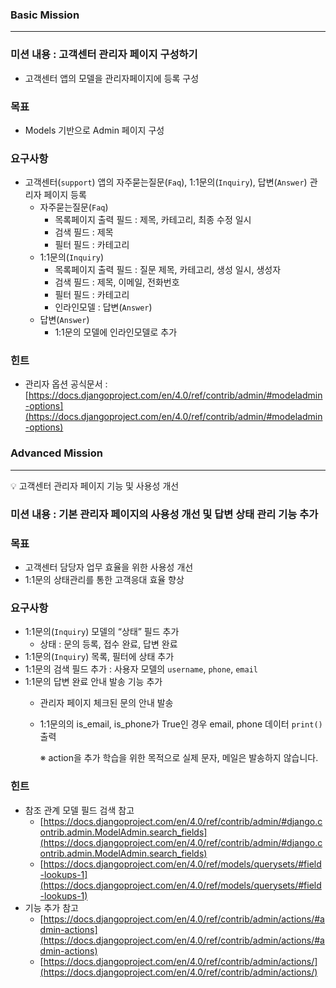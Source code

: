 ### Basic Mission

---

### 미션 내용 : 고객센터 관리자 페이지 구성하기

- 고객센터 앱의 모델을 관리자페이지에 등록 구성

### 목표

- Models 기반으로 Admin 페이지 구성

### 요구사항

- 고객센터(`support`) 앱의 자주묻는질문(`Faq`), 1:1문의(`Inquiry`), 답변(`Answer`) 관리자 페이지 등록
    - 자주묻는질문(`Faq`)
        - 목록페이지 출력 필드 : 제목, 카테고리, 최종 수정 일시
        - 검색 필드 : 제목
        - 필터 필드 : 카테고리
    - 1:1문의(`Inquiry`)
        - 목록페이지 출력 필드 : 질문 제목, 카테고리, 생성 일시, 생성자
        - 검색 필드 : 제목, 이메일, 전화번호
        - 필터 필드 : 카테고리
        - 인라인모델 : 답변(`Answer`)
    - 답변(`Answer`)
        - 1:1문의 모델에 인라인모델로 추가

### 힌트

- 관리자 옵션 공식문서 : [https://docs.djangoproject.com/en/4.0/ref/contrib/admin/#modeladmin-options](https://docs.djangoproject.com/en/4.0/ref/contrib/admin/#modeladmin-options)

### Advanced Mission

---

<aside>
💡 고객센터 관리자 페이지 기능 및 사용성 개선

</aside>

### 미션 내용 : 기본 관리자 페이지의 사용성 개선 및 답변 상태 관리 기능 추가

### 목표

- 고객센터 담당자 업무 효율을 위한 사용성 개선
- 1:1문의 상태관리를 통한 고객응대 효율 향상

### 요구사항

- 1:1문의(`Inquiry`) 모델의 “상태” 필드 추가
    - 상태 : 문의 등록, 접수 완료, 답변 완료
- 1:1문의(`Inquiry`) 목록, 필터에 상태 추가
- 1:1문의 검색 필드 추가 : 사용자 모델의 `username`, `phone`, `email`
- 1:1문의 답변 완료 안내 발송 기능 추가
    - 관리자 페이지 체크된 문의 안내 발송
    - 1:1문의의 is_email, is_phone가 True인 경우 email, phone 데이터 `print()` 출력
        
        ※ action을 추가 학습을 위한 목적으로 실제 문자, 메일은 발송하지 않습니다.
### 힌트

- 참조 관계 모델 필드 검색 참고
    - [https://docs.djangoproject.com/en/4.0/ref/contrib/admin/#django.contrib.admin.ModelAdmin.search_fields](https://docs.djangoproject.com/en/4.0/ref/contrib/admin/#django.contrib.admin.ModelAdmin.search_fields)
    - [https://docs.djangoproject.com/en/4.0/ref/models/querysets/#field-lookups-1](https://docs.djangoproject.com/en/4.0/ref/models/querysets/#field-lookups-1)
- 기능 추가 참고
    - [https://docs.djangoproject.com/en/4.0/ref/contrib/admin/actions/#admin-actions](https://docs.djangoproject.com/en/4.0/ref/contrib/admin/actions/#admin-actions)
    - [https://docs.djangoproject.com/en/4.0/ref/contrib/admin/actions/](https://docs.djangoproject.com/en/4.0/ref/contrib/admin/actions/)